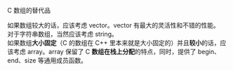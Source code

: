 C 数组的替代品  

如果数组较大的话，应该考虑 vector。vector 有最大的灵活性和不错的性能。  
对于字符串数组，当然应该考虑 string。  
如果数组**大小固定**（C 的数组在 C++ 里本来就是大小固定的）并且**较小**的话，应该考虑 array。array 保留了 C **数组在栈上分配**的特点，同时，提供了 begin、end、size 等通用成员函数。  

